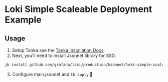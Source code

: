 # Loki Simple Scaleable Deployment Example


## Usage
1) Setup Tanka see the [Tanka Installation Docs](../../../../docs/sources/installation/tanka.md).
2) Next, you'll need to install Jsonnet library for SSD.
```bash
jb install github.com/grafana/loki/production/ksonnet/loki-simple-scalable@main
```
3) Configure main.jsonnet and `tk apply` :tada: